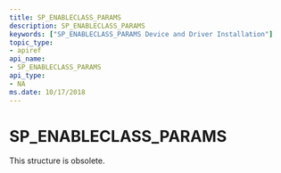 ```yaml
---
title: SP_ENABLECLASS_PARAMS
description: SP_ENABLECLASS_PARAMS
keywords: ["SP_ENABLECLASS_PARAMS Device and Driver Installation"]
topic_type:
- apiref
api_name:
- SP_ENABLECLASS_PARAMS
api_type:
- NA
ms.date: 10/17/2018
---
```


# SP_ENABLECLASS_PARAMS


This structure is obsolete.

 

 





